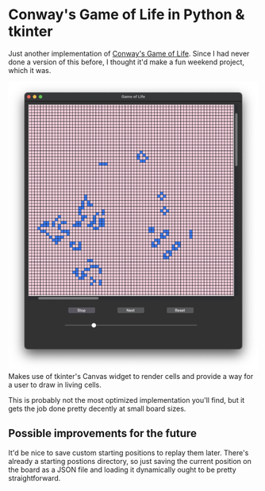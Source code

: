 # Conway's Game of Life in Python & tkinter
Just another implementation of [Conway's Game of Life](https://en.wikipedia.org/wiki/Conway%27s_Game_of_Life). Since I had never done a version of this
before, I thought it'd make a fun weekend project, which it was.

![Screenshot of Game of Life implementation](./images/GameScreenshot.png)
Makes use of tkinter's Canvas widget to render cells and provide a way for a user to draw in living cells. 

This is probably not the most optimized implementation you'll find, but it gets the job done pretty decently at small board sizes.

## Possible improvements for the future
It'd be nice to save custom starting positions to replay them later. There's already a starting postions
directory, so just saving the current position on the board as a JSON file and loading it dynamically
ought to be pretty straightforward.
